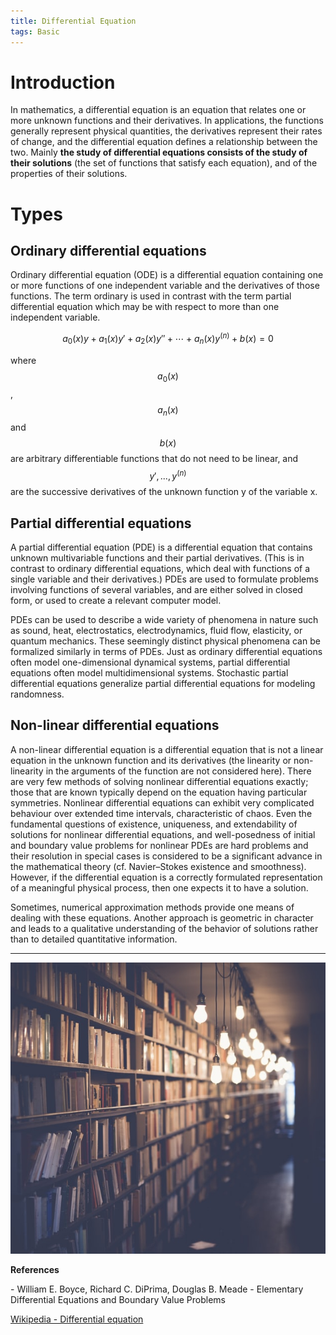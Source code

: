 ```yaml
---
title: Differential Equation
tags: Basic
---  
```


# Introduction  
In mathematics, a differential equation is an equation that relates one or more unknown functions and their derivatives. In applications, the functions generally represent physical quantities, the derivatives represent their rates of change, and the differential equation defines a relationship between the two. Mainly **the study of differential equations consists of the study of their solutions** (the set of functions that satisfy each equation), and of the properties of their solutions. 

# Types  
## Ordinary differential equations  
Ordinary differential equation (ODE) is a differential equation containing one or more functions of one independent variable and the derivatives of those functions. The term ordinary is used in contrast with the term partial differential equation which may be with respect to more than one independent variable.  

$$
a_{0}(x)y+a_{1}(x)y'+a_{2}(x)y''+\cdots +a_{n}(x)y^{(n)}+b(x)=0
$$  

where $$a_{0}(x)$$, $$a_{n}(x)$$ and $$b(x)$$ are arbitrary differentiable functions that do not need to be linear, and $$y', ..., y^{(n)}$$ are the successive derivatives of the unknown function y of the variable x.  


## Partial differential equations  
A partial differential equation (PDE) is a differential equation that contains unknown multivariable functions and their partial derivatives. (This is in contrast to ordinary differential equations, which deal with functions of a single variable and their derivatives.) PDEs are used to formulate problems involving functions of several variables, and are either solved in closed form, or used to create a relevant computer model.

PDEs can be used to describe a wide variety of phenomena in nature such as sound, heat, electrostatics, electrodynamics, fluid flow, elasticity, or quantum mechanics. These seemingly distinct physical phenomena can be formalized similarly in terms of PDEs. Just as ordinary differential equations often model one-dimensional dynamical systems, partial differential equations often model multidimensional systems. Stochastic partial differential equations generalize partial differential equations for modeling randomness.


## Non-linear differential equations  
A non-linear differential equation is a differential equation that is not a linear equation in the unknown function and its derivatives (the linearity or non-linearity in the arguments of the function are not considered here). There are very few methods of solving nonlinear differential equations exactly; those that are known typically depend on the equation having particular symmetries. Nonlinear differential equations can exhibit very complicated behaviour over extended time intervals, characteristic of chaos. Even the fundamental questions of existence, uniqueness, and extendability of solutions for nonlinear differential equations, and well-posedness of initial and boundary value problems for nonlinear PDEs are hard problems and their resolution in special cases is considered to be a significant advance in the mathematical theory (cf. Navier–Stokes existence and smoothness). However, if the differential equation is a correctly formulated representation of a meaningful physical process, then one expects it to have a solution.  

Sometimes, numerical approximation methods provide one means of dealing with these equations. Another approach is geometric in character and leads to a qualitative understanding of the behavior of solutions rather than to detailed quantitative information.  

----  

<div class="item">
  <div class="item__image">
    <img class="image" src="/assets/images/contents/refs.jpg"/>
  </div>
  <div class="item__content">
    <div class="item__header">
      <p style='font-size=6px;font-weight: bold;'>References</p>
      <p style='font-size=5px;'>- William E. Boyce, Richard C. DiPrima, Douglas B.  Meade - Elementary Differential Equations and Boundary Value Problems</p>
      <p style='font-size=5px;'><a href="https://en.wikipedia.org/wiki/Differential_equation#Equation_order">Wikipedia - Differential equation</a></p>
    </div>
  </div>
</div>